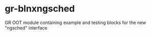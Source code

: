 # gr-blnxngsched
GR OOT module containing example and testing blocks for the new "ngsched" interface
